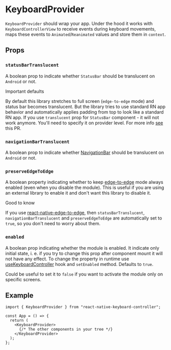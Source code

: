 # KeyboardProvider

`KeyboardProvider` should wrap your app. Under the hood it works with `KeyboardControllerView` to receive events during keyboard movements, maps these events to `Animated`/`Reanimated` values and store them in `context`.

## Props[​](/react-native-keyboard-controller/pr-preview/pr-989/docs/api/keyboard-provider.md#props "Direct link to Props")

### `statusBarTranslucent`[​](/react-native-keyboard-controller/pr-preview/pr-989/docs/api/keyboard-provider.md#statusbartranslucent- "Direct link to statusbartranslucent-")

A boolean prop to indicate whether `StatusBar` should be translucent on `Android` or not.

Important defaults

By default this library stretches to full screen (`edge-to-edge` mode) and status bar becomes translucent. But the library tries to use standard RN app behavior and automatically applies padding from top to look like a standard RN app. If you use `translucent` prop for `StatusBar` component - it will not work anymore. You'll need to specify it on provider level. For more info [see](https://github.com/kirillzyusko/react-native-keyboard-controller/pull/30) this PR.

### `navigationBarTranslucent`[​](/react-native-keyboard-controller/pr-preview/pr-989/docs/api/keyboard-provider.md#navigationbartranslucent- "Direct link to navigationbartranslucent-")

A boolean prop to indicate whether [NavigationBar](https://m2.material.io/design/platform-guidance/android-bars.html#android-navigation-bar) should be translucent on `Android` or not.

### `preserveEdgeToEdge`[​](/react-native-keyboard-controller/pr-preview/pr-989/docs/api/keyboard-provider.md#preserveedgetoedge- "Direct link to preserveedgetoedge-")

A boolean property indicating whether to keep [edge-to-edge](https://developer.android.com/develop/ui/views/layout/edge-to-edge) mode always enabled (even when you disable the module). This is useful if you are using an external library to enable it and don't want this library to disable it.

Good to know

If you use [react-native-edge-to-edge](https://github.com/zoontek/react-native-edge-to-edge), then `statusBarTranslucent`, `navigationBarTranslucent` and `preserveEdgeToEdge` are automatically set to `true`, so you don't need to worry about them.

### `enabled`[​](/react-native-keyboard-controller/pr-preview/pr-989/docs/api/keyboard-provider.md#enabled "Direct link to enabled")

A boolean prop indicating whether the module is enabled. It indicate only initial state, i. e. if you try to change this prop after component mount it will not have any effect. To change the property in runtime use [useKeyboardController](/react-native-keyboard-controller/pr-preview/pr-989/docs/api/hooks/module/use-keyboard-controller.md) hook and `setEnabled` method. Defaults to `true`.

Could be useful to set it to `false` if you want to activate the module only on specific screens.

## Example[​](/react-native-keyboard-controller/pr-preview/pr-989/docs/api/keyboard-provider.md#example "Direct link to Example")

```
import { KeyboardProvider } from "react-native-keyboard-controller";

const App = () => {
  return (
    <KeyboardProvider>
      {/* The other components in your tree */}
    </KeyboardProvider>
  );
};
```
